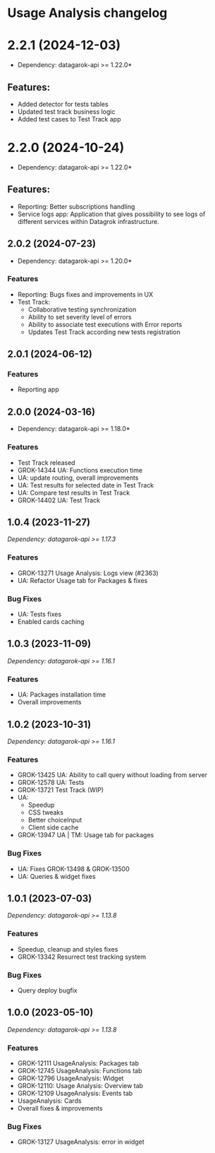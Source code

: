 # Usage Analysis changelog

# 2.2.1 (2024-12-03)

* Dependency: datagarok-api >= 1.22.0*

## Features:

* Added detector for tests tables
* Updated test track business logic
* Added test cases to Test Track app 

# 2.2.0 (2024-10-24)

* Dependency: datagarok-api >= 1.22.0*

## Features:

* Reporting: Better subscriptions handling
* Service logs app: Application that gives possibility to see logs of different services within Datagrok infrastructure.

## 2.0.2 (2024-07-23)

* Dependency: datagarok-api >= 1.20.0*

### Features

* Reporting: Bugs fixes and improvements in UX
* Test Track:
  * Collaborative testing synchronization
  * Ability to set severity level of errors
  * Ability to associate test executions with Error reports
  * Updates Test Track according new tests registration

## 2.0.1 (2024-06-12)

### Features

* Reporting app

## 2.0.0 (2024-03-16)

* Dependency: datagarok-api >= 1.18.0*

### Features

* Test Track released
* GROK-14344 UA: Functions execution time
* UA: update routing, overall improvements
* UA: Test results for selected date in Test Track
* UA: Compare test results in Test Track
* GROK-14402 UA: Test Track

## 1.0.4 (2023-11-27)

*Dependency: datagarok-api >= 1.17.3*

### Features

* GROK-13271 Usage Analysis: Logs view (#2363)
* UA: Refactor Usage tab for Packages & fixes

### Bug Fixes

* UA: Tests fixes
* Enabled cards caching

## 1.0.3 (2023-11-09)

*Dependency: datagarok-api >= 1.16.1*

### Features

* UA: Packages installation time
* Overall improvements

## 1.0.2 (2023-10-31)

*Dependency: datagarok-api >= 1.16.1*

### Features

* GROK-13425 UA: Ability to call query without loading from server
* GROK-12578 UA: Tests
* GROK-13721 Test Track (WIP)
* UA:
    * Speedup
    * CSS tweaks
    * Better choiceInput
    * Client side cache
* GROK-13947 UA | TM: Usage tab for packages

### Bug Fixes

* UA: Fixes GROK-13498 & GROK-13500
* UA: Queries & widget fixes

## 1.0.1 (2023-07-03)

*Dependency: datagarok-api >= 1.13.8*

### Features

* Speedup, cleanup and styles fixes
* GROK-13342 Resurrect test tracking system

### Bug Fixes

* Query deploy bugfix

## 1.0.0 (2023-05-10)

*Dependency: datagarok-api >= 1.13.8*

### Features

* GROK-12111 UsageAnalysis: Packages tab
* GROK-12745 UsageAnalysis: Functions tab
* GROK-12796 UsageAnalysis: Widget
* GROK-12110: Usage Analysis: Overview tab
* GROK-12109 UsageAnalysis: Events tab
* UsageAnalysis: Cards
* Overall fixes & improvements

### Bug Fixes

* GROK-13127 UsageAnalysis: error in widget